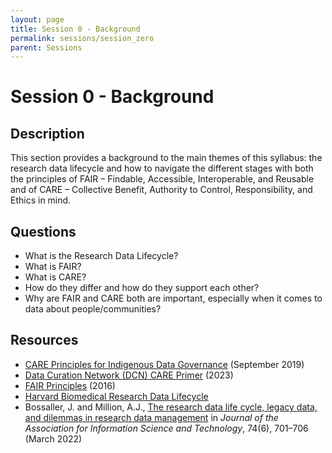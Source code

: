 ```yaml
---
layout: page
title: Session 0 - Background
permalink: sessions/session_zero
parent: Sessions
---
```


# Session 0 - Background

## Description

This section provides a background to the main themes of this syllabus: the research data lifecycle and how to navigate the different stages with both the principles of FAIR – Findable, Accessible, Interoperable, and Reusable and of CARE – Collective Benefit, Authority to Control, Responsibility, and Ethics in mind.

## Questions

- What is the Research Data Lifecycle?
- What is FAIR?
- What is CARE?
- How do they differ and how do they support each other?
- Why are FAIR and CARE both are important, especially when it comes to data about people/communities?

## Resources

- [CARE Principles for Indigenous Data Governance](https://www.gida-global.org/care) (September 2019)
- [Data Curation Network (DCN) CARE Primer](https://github.com/DataCurationNetwork/data-primers/tree/main/CARE%20Primer) (2023)
- [FAIR Principles](https://www.go-fair.org/fair-principles/) (2016)
- [Harvard Biomedical Research Data Lifecycle](https://datamanagement.hms.harvard.edu/plan-design/biomedical-data-lifecycle)
- Bossaller, J. and Million, A.J., [The research data life cycle, legacy data, and dilemmas in research data management](https://doi.org/10.1002/asi.24645) in *Journal of the Association for Information Science and Technology*, 74(6), 701–706 (March 2022) 
